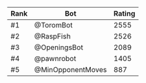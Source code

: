 Rank|Bot|Rating
---|---|---
#1|@ToromBot|2555
#2|@RaspFish|2526
#3|@OpeningsBot|2089
#4|@pawnrobot|1405
#5|@MinOpponentMoves|887
